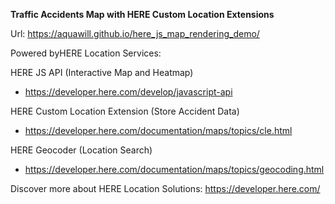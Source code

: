 **Traffic Accidents Map with HERE Custom Location Extensions**

Url: https://aquawill.github.io/here_js_map_rendering_demo/

Powered byHERE Location Services:

HERE JS API (Interactive Map and Heatmap)
* https://developer.here.com/develop/javascript-api
    
HERE Custom Location Extension (Store Accident Data)
* https://developer.here.com/documentation/maps/topics/cle.html
    
HERE Geocoder (Location Search)
* https://developer.here.com/documentation/maps/topics/geocoding.html


Discover more about HERE Location Solutions: https://developer.here.com/

